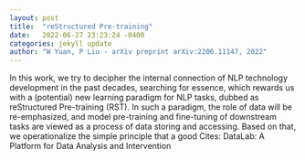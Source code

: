 ```yaml
---
layout: post
title:  "reStructured Pre-training"
date:   2022-06-27 23:23:24 -0400
categories: jekyll update
author: "W Yuan, P Liu - arXiv preprint arXiv:2206.11147, 2022"
---
```

In this work, we try to decipher the internal connection of NLP technology development in the past decades, searching for essence, which rewards us with a (potential) new learning paradigm for NLP tasks, dubbed as reStructured Pre-training (RST). In such a paradigm, the role of data will be re-emphasized, and model pre-training and fine-tuning of downstream tasks are viewed as a process of data storing and accessing. Based on that, we operationalize the simple principle that a good  Cites: DataLab: A Platform for Data Analysis and Intervention